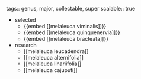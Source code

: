 tags:: genus, major, collectable, super
scalable:: true

- selected
	- {{embed [[melaleuca viminalis]]}}
	- {{embed [[melaleuca quinquenervia]]}}
	- {{embed [[melaleuca bracteata]]}}
- research
	- [[melaleuca leucadendra]]
	- [[melaleuca alternifolia]]
	- [[melaleuca linariifolia]]
	- [[melaleuca cajuputi]]